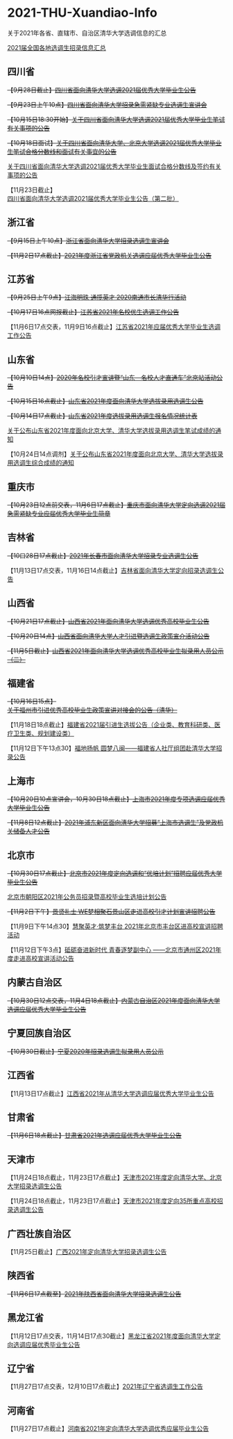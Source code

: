 # 2021-THU-Xuandiao-Info
关于2021年各省、直辖市、自治区清华大学选调信息的汇总

[2021届全国各地选调生招录信息汇总](http://career.cic.tsinghua.edu.cn/xsglxt/f/jyxt/anony/showZwxx?zpxxid=205396836)

## 四川省
~~【9月28日截止】[四川省面向清华大学选调2021届优秀大学毕业生公告](http://career.cic.tsinghua.edu.cn/xsglxt/f/jyxt/anony/showZwxx?zpxxid=200775230)~~

~~【9月23日上午10点】[四川省面向清华大学招录急需紧缺专业选调生宣讲会](https://mp.weixin.qq.com/s?__biz=MzUyMjc4NjA4Nw==&mid=2247502989&idx=1&sn=bcc10544deb0fe2a81c26816f5ebbc4b&chksm=f9c408c5ceb381d3e95bcc5b1930bf6558b9ba451a939d0f96d35f34a30b232a2354af8db2c3&scene=126&sessionid=1600689389&key=63a44cb9590dbb5c7a408822c1f74a0780e3e57bb042a99a46686ec13e9f26e3845f8a7cb9dd3bdec7f516d42b1832de1c0cb23bb968b901be5e791287afb33c8054438399c9097c055b9e41e8033bd33f5a886f9b32adbdc2ea45677c9b9018de63d08e978d9daf2df0cff64b14e4bcc6e4e49d4df08c039ace2c6734a789f2&ascene=1&uin=MTg4NzI4ODg4MQ%3D%3D&devicetype=Windows+10+x64&version=62090538&lang=zh_CN&exportkey=AWETm%2FZN2hJv0NT%2BuAWlw9Q%3D&pass_ticket=5HzI1xWo%2Ffg18hs4BPJIo6sH%2FmAR5rXLg1YqQvhJajvL%2BLk4pwP1MR82AkU6LvgR&wx_header=0)~~

~~【10月15日18:30开始】[关于四川省面向清华大学选调2021届优秀大学毕业生笔试有关事项的公告](http://career.cic.tsinghua.edu.cn/xsglxt/f/jyxt/anony/showZwxx?zpxxid=208713251)~~

~~【10月18日面试】[关于四川省面向清华大学、北京大学选调2021届优秀大学毕业生笔试合格分数线和面试有关事宜的公告](http://career.cic.tsinghua.edu.cn/xsglxt/f/jyxt/anony/showZwxx?zpxxid=211035170)~~

[关于四川省面向清华大学选调2021届优秀大学毕业生面试合格分数线及签约有关事项的公告](http://career.cic.tsinghua.edu.cn/xsglxt/f/jyxt/anony/showZwxx?zpxxid=212460953)

【11月23日截止】[四川省面向清华大学选调2021届优秀大学毕业生公告（第二批）](http://career.cic.tsinghua.edu.cn/xsglxt/f/jyxt/anony/showZwxx?zpxxid=219710605)

## 浙江省
~~【9月15日上午10点】[浙江省面向清华大学招录选调生宣讲会](http://career.cic.tsinghua.edu.cn/xsglxt/f/jyxt/anony/showZwxx?zpxxid=200736287)~~

~~【11月2日17点截止】[2021年度浙江省党政机关选调应届优秀大学毕业生公告](http://career.cic.tsinghua.edu.cn/xsglxt/f/jyxt/anony/showZwxx?zpxxid=205396829)~~

## 江苏省
~~【9月25日上午9点】[江海明珠 通揽英才 2020南通市长清华行活动](http://career.cic.tsinghua.edu.cn/xsglxt/f/jyxt/anony/showZwxx?zpxxid=203158228)~~

~~【10月17日16点网报截止】[江苏省2021年名校优生选调工作公告](http://career.cic.tsinghua.edu.cn/xsglxt/f/jyxt/anony/showZwxx?zpxxid=204305002)~~

【11月6日17点交表，11月9日16点截止】[江苏省2021年应届优秀大学毕业生选调工作公告](http://career.cic.tsinghua.edu.cn/xsglxt/f/jyxt/anony/showZwxx?zpxxid=215213035)

## 山东省
~~【10月10日14点】[2020年名校引才宣讲暨“山东—名校人才直通车”北京站活动公告](http://career.cic.tsinghua.edu.cn/xsglxt/f/jyxt/anony/showZwxx?zpxxid=205396827)~~

~~【10月15日16点截止】[山东省2021年度面向清华大学选拔录用选调生公告](http://career.cic.tsinghua.edu.cn/xsglxt/f/jyxt/anony/showZwxx?zpxxid=206673240)~~

~~【10月14日17点截止】[山东省2021年度选拔录用选调生报名情况统计表](http://career.cic.tsinghua.edu.cn/xsglxt/f/jyxt/anony/showZwxx?zpxxid=208453664)~~

[关于公布山东省2021年度面向北京大学、清华大学选拔录用选调生笔试成绩的通知](http://career.cic.tsinghua.edu.cn/xsglxt/f/jyxt/anony/showZwxx?zpxxid=212070016)

【10月24日14点调剂】[关于公布山东省2021年度面向北京大学、清华大学选拔录用选调生综合成绩的通知](http://career.cic.tsinghua.edu.cn/xsglxt/f/jyxt/anony/showZwxx?zpxxid=213860505)

## 重庆市
~~【10月23日12点前交表，11月6日17点截止】[重庆市面向清华大学定向选调2021届急需紧缺专业应届优秀大学毕业生简章](http://career.cic.tsinghua.edu.cn/xsglxt/f/jyxt/anony/showZwxx?zpxxid=208713253)~~

## 吉林省
~~【10曰28日17点截止】[2021年长春市面向清华大学招录专业选调生公告](http://career.cic.tsinghua.edu.cn/xsglxt/f/jyxt/anony/showZwxx?zpxxid=209382129)~~

【11月13日17点交表，11月16日14点截止】[吉林省面向清华大学定向招录选调生公告](http://career.cic.tsinghua.edu.cn/xsglxt/f/jyxt/anony/showZwxx?zpxxid=219710606)

## 山西省
~~【10月21日17点截止】[山西省2021年面向清华大学选调优秀高校毕业生公告](http://career.cic.tsinghua.edu.cn/xsglxt/f/jyxt/anony/showZwxx?zpxxid=209885915)~~

~~【10月20日14点】[山西省面向清华大学人才引进暨选调生政策宣介活动公告](http://career.cic.tsinghua.edu.cn/xsglxt/f/jyxt/anony/showZwxx?zpxxid=211035171)~~

~~【11月5日截止】[山西省2021年面向清华大学选调优秀高校毕业生拟录用人员公示（二）](http://career.cic.tsinghua.edu.cn/xsglxt/f/jyxt/anony/showZwxx?zpxxid=215209865)~~

## 福建省
~~【10月16日15点】[关于福州市引进优秀高校毕业生政策宣讲对接会的公告（清华）](http://career.cic.tsinghua.edu.cn/xsglxt/f/jyxt/anony/showZwxx?zpxxid=209885919)~~

【11月18日18点截止】[福建省2021届引进生选拔公告（企业类、教育科研类、医疗卫生类、规划建设类）](http://career.cic.tsinghua.edu.cn/xsglxt/f/jyxt/anony/showZwxx?zpxxid=215126365)

【11月12日下午13点30】[福地扬帆 圆梦八闽——福建省人社厅组团赴清华大学招录公告](http://career.cic.tsinghua.edu.cn/xsglxt/f/jyxt/anony/showZwxx?zpxxid=219440066)

## 上海市
~~【10月20日10点宣讲会，10月30日18点截止】[上海市2021年度专项选调应届优秀大学毕业生公告](http://career.cic.tsinghua.edu.cn/xsglxt/f/jyxt/anony/showZwxx?zpxxid=210306084)~~

~~【11月8日12点截止】[2021年浦东新区面向清华大学招募“上海市选调生”及党政机关储备人才公告](http://career.cic.tsinghua.edu.cn/xsglxt/f/jyxt/anony/showZwxx?zpxxid=214358153)~~

## 北京市
~~【10月30日17点截止】[北京市2021年度定向选调和“优培计划”招聘应届优秀大学毕业生公告](http://career.cic.tsinghua.edu.cn/xsglxt/f/jyxt/anony/showZwxx?zpxxid=211035174)~~

[北京市朝阳区2021年公务员招录暨高校毕业生选培计划公告](http://career.cic.tsinghua.edu.cn/xsglxt/f/jyxt/anony/showZwxx?zpxxid=213860521)

~~【11月2日下午】[景贤礼士 WE梦相聚石景山区走进高校引才计划宣讲招聘公告](http://career.cic.tsinghua.edu.cn/xsglxt/f/jyxt/anony/showZwxx?zpxxid=214839722)~~

【11月9日下午14点30】[慧聚英才·筑梦丰台 2021年北京市丰台区进高校宣讲招聘活动](http://career.cic.tsinghua.edu.cn/xsglxt/f/jyxt/anony/showZwxx?zpxxid=219440093)

【11月12日下午3点】[砥砺奋进新时代 青春逐梦副中心 ——北京市通州区2021年度走进高校宣讲活动公告](http://career.cic.tsinghua.edu.cn/xsglxt/f/jyxt/anony/showZwxx?zpxxid=219710630)

## 内蒙古自治区
~~【10月30日12点交表，11月4日18点截止】[内蒙古自治区2021年度面向清华大学选调应届优秀大学毕业生公告](http://career.cic.tsinghua.edu.cn/xsglxt/f/jyxt/anony/showZwxx?zpxxid=213860506)~~

## 宁夏回族自治区
~~【10月30日截止】[宁夏2020年招录选调生拟录用人员公示](http://career.cic.tsinghua.edu.cn/xsglxt/f/jyxt/anony/showZwxx?zpxxid=213860508)~~

## 江西省
【11月13日17点截止】[江西省2021年从清华大学选调应届优秀大学毕业生公告](http://career.cic.tsinghua.edu.cn/xsglxt/f/jyxt/anony/showZwxx?zpxxid=214358163)

## 甘肃省
~~【11月6日18点截止】[甘肃省2021年选调应届优秀大学毕业生公告](http://career.cic.tsinghua.edu.cn/xsglxt/f/jyxt/anony/showZwxx?zpxxid=214794252)~~

## 天津市
【11月24日18点截止，11月23日17点截止】[天津市2021年度定向清华大学、北京大学招录选调生公告](http://career.cic.tsinghua.edu.cn/xsglxt/f/jyxt/anony/showZwxx?zpxxid=214839723)

【11月24日18点截止，11月23日17点截止】[天津市2021年度定向35所重点高校招录选调生公告](http://career.cic.tsinghua.edu.cn/xsglxt/f/jyxt/anony/showZwxx?zpxxid=214839724)

## 广西壮族自治区
【11月25日截止】[广西2021年定向清华大学招录选调生公告](http://career.cic.tsinghua.edu.cn/xsglxt/f/jyxt/anony/showZwxx?zpxxid=215209863)

## 陕西省
~~【11月6日17点截至】[2021年陕西省面向清华大学招录选调生公告](http://career.cic.tsinghua.edu.cn/xsglxt/f/jyxt/anony/showZwxx?zpxxid=215390376)~~

## 黑龙江省
【11月12日17点交表，11月14日17点30截止】[黑龙江省2021年度面向清华大学定向选调应届优秀毕业生公告](http://career.cic.tsinghua.edu.cn/xsglxt/f/jyxt/anony/showZwxx?zpxxid=215213034)

## 辽宁省
【11月27日17点交表，12月10日17点截止】[2021年辽宁省选调生工作公告](http://career.cic.tsinghua.edu.cn/xsglxt/f/jyxt/anony/showZwxx?zpxxid=219044413)

## 河南省
【11月27日17点截止】[河南省2021年定向清华大学选调优秀应届毕业生公告](http://career.cic.tsinghua.edu.cn/xsglxt/f/jyxt/anony/showZwxx?zpxxid=219710627)
